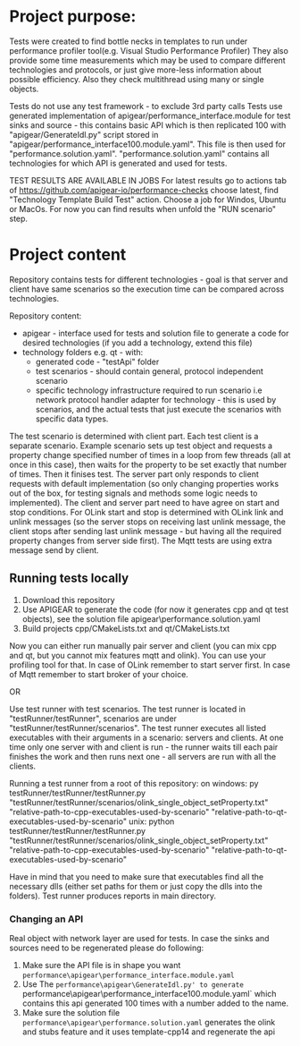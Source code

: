 # Project purpose:
Tests were created to find bottle necks in templates to run under performance profiler tool(e.g. Visual Studio Performance Profiler)
They also provide some time measurements which may be used to compare different technologies and protocols, or just give more-less information about possible efficiency.
Also they check multithread using many or single objects.

Tests do not use any test framework - to exclude 3rd party calls
Tests use generated implementation of apigear/performance_interface.module for test sinks and source - this contains basic API which is then replicated 100 with "apigear/GenerateIdl.py" script stored in "apigear/performance_interface100.module.yaml". This file is then used for "performance.solution.yaml".
"performance.solution.yaml" contains all technologies for which API is generated and used for tests.

TEST RESULTS ARE AVAILABLE IN JOBS
For latest results go to actions tab of https://github.com/apigear-io/performance-checks
choose latest, find "Technology Template Build Test" action. Choose a job for Windos, Ubuntu or MacOs.
For now you can find results when unfold the "RUN scenario" step.

# Project content

Repository contains tests for different technologies - goal is that server and client have same scenarios so the execution time can be compared across technologies.

Repository content:
- apigear - interface used for tests and solution file to generate a code for desired technologies (if you add a technology, extend this file)
- technology folders e.g. qt - with:
    -  generated code - "testApi" folder
    -  test scenarios - should contain general, protocol independent scenario
    -  specific technology infrastructure required to run scenario i.e  network protocol handler adapter for technology - this is used by scenarios, and the actual tests that just execute the scenarios with specific data types.

The test scenario is determined with client part. Each test client is a separate scenario.
Example scenario sets up test object and requests a property change specified number of times in a loop from few threads (all at once in this case), then waits for the property to be set exactly that number of times. Then it finises test. 
The server part only responds to client requests with default implementation (so only changing properties works out of the box, for testing signals and methods some logic needs to implemented).
The client and server part need to have agree on start and stop conditions. 
For OLink start and stop is determined with OLink link and unlink messages (so the server stops on receiving last unlink message, the client stops after sending last unlink message - but having all the required property changes from server side first).
The Mqtt tests are using extra message send by client.

## Running tests locally
1. Download this repository
2. Use APIGEAR to generate the code (for now it generates cpp and qt test objects), see the solution file apigear\performance.solution.yaml
3. Build projects cpp/CMakeLists.txt and qt/CMakeLists.txt

Now you can either run manually pair server and client (you can mix cpp and qt, but you cannot mix features mqtt and olink).
You can use your profiling tool for that.
In case of OLink remember to start server first.
In case of Mqtt remember to start broker of your choice.

OR

Use test runner with test scenarios.
The test runner is located in "testRunner/testRunner", scenarios are under "testRunner/testRunner/scenarios".
The test runner executes all listed executables with their arguments in a scenario: servers and clients. At one time only one server with and client is run - the runner waits till each pair finishes the work and then runs next one - all servers are run with all the clients.

Running a test runner from a root of this repository:
on windows:
py testRunner/testRunner/testRunner.py "testRunner/testRunner/scenarios/olink_single_object_setProperty.txt" "relative-path-to-cpp-executables-used-by-scenario" "relative-path-to-qt-executables-used-by-scenario"
unix:
python testRunner/testRunner/testRunner.py "testRunner/testRunner/scenarios/olink_single_object_setProperty.txt" "relative-path-to-cpp-executables-used-by-scenario" "relative-path-to-qt-executables-used-by-scenario"

Have in mind that you need to make sure that executables find all the necessary dlls (either set paths for them or just copy the dlls into the folders). Test runner produces reports in main directory.


### Changing an API
Real object with network layer are used for tests.
In case the sinks and sources need to be regenerated please do following:
1. Make sure the API file is in shape you want `performance\apigear\performance_interface.module.yaml`
2. Use The `performance\apigear\GenerateIdl.py' to generate `performance\apigear\performance_interface100.module.yaml` which contains this api generated 100 times with a number added to the name.
3. Make sure the solution file `performance\apigear\performance.solution.yaml` generates the olink and stubs feature and it uses template-cpp14 and regenerate the api

